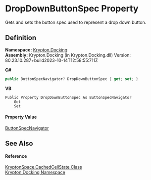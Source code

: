 # DropDownButtonSpec Property


Gets and sets the button spec used to represent a drop down button.



## Definition
**Namespace:** <a href="98399376-cf41-9454-4b4d-4fab2ca20bc7.md">Krypton.Docking</a>  
**Assembly:** Krypton.Docking (in Krypton.Docking.dll) Version: 80.23.10.287+build2023-10-14T12:58:55:711Z

**C#**
``` C#
public ButtonSpecNavigator? DropDownButtonSpec { get; set; }
```
**VB**
``` VB
Public Property DropDownButtonSpec As ButtonSpecNavigator
	Get
	Set
```



#### Property Value
<a href="aeaff22d-b630-a0e3-62e8-6837bb4520d5.md">ButtonSpecNavigator</a>

## See Also


#### Reference
<a href="1fec9171-e8d8-f929-bfd3-c00d574cd45f.md">KryptonSpace.CachedCellState Class</a>  
<a href="98399376-cf41-9454-4b4d-4fab2ca20bc7.md">Krypton.Docking Namespace</a>  
